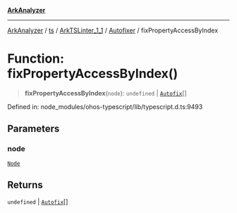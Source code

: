 [**ArkAnalyzer**](../../../../../../../../README.md)

***

[ArkAnalyzer](../../../../../../../../globals.md) / [ts](../../../../../README.md) / [ArkTSLinter\_1\_1](../../../README.md) / [Autofixer](../README.md) / fixPropertyAccessByIndex

# Function: fixPropertyAccessByIndex()

> **fixPropertyAccessByIndex**(`node`): `undefined` \| [`Autofix`](../interfaces/Autofix.md)[]

Defined in: node\_modules/ohos-typescript/lib/typescript.d.ts:9493

## Parameters

### node

[`Node`](../../../../../interfaces/Node.md)

## Returns

`undefined` \| [`Autofix`](../interfaces/Autofix.md)[]
